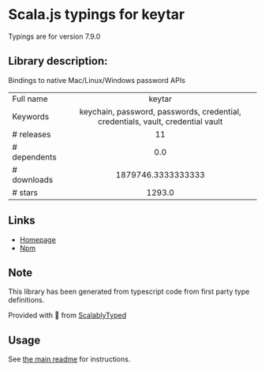 
# Scala.js typings for keytar

Typings are for version 7.9.0

## Library description:
Bindings to native Mac/Linux/Windows password APIs

|                    |                 |
| ------------------ | :-------------: |
| Full name          | keytar |
| Keywords           | keychain, password, passwords, credential, credentials, vault, credential vault |
| # releases         | 11 |
| # dependents       | 0.0 |
| # downloads        | 1879746.3333333333 |
| # stars            | 1293.0 |

## Links
- [Homepage](http://atom.github.io/node-keytar)
- [Npm](https://www.npmjs.com/package/keytar)
    


## Note
This library has been generated from typescript code from first party type definitions.

Provided with :purple_heart: from [ScalablyTyped](https://github.com/oyvindberg/ScalablyTyped)

## Usage
See [the main readme](../../readme.md) for instructions.


